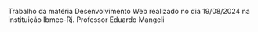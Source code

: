 Trabalho da matéria Desenvolvimento Web realizado no dia 19/08/2024 na instituição Ibmec-Rj. Professor Eduardo Mangeli
